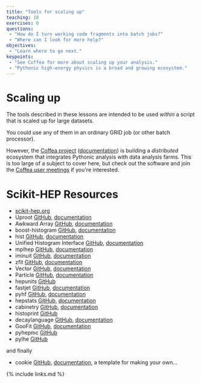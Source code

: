 ```yaml
---
title: "Tools for scaling up"
teaching: 10
exercises: 0
questions:
 - "How do I turn working code fragments into batch jobs?"
 - "Where can I look for more help?"
objectives:
 - "Learn where to go next."
keypoints:
 - "See Coffea for more about scaling up your analysis."
 - "Pythonic high-energy physics is a broad and growing ecosystem."
---
```


# Scaling up

The tools described in these lessons are intended to be used *within* a script that is scaled up for large datasets.

You could use any of them in an ordinary GRID job (or other batch processor).

However, the [Coffea project](https://github.com/CoffeaTeam) ([documentation](https://coffeateam.github.io/coffea/)) is building a *distributed* ecosystem that integrates Pythonic analysis with data analysis farms. This is too large of a subject to cover here, but check out the software and join the [Coffea user meetings](https://indico.cern.ch/category/11674/) if you're interested.

# Scikit-HEP Resources

- [scikit-hep.org](https://scikit-hep.org)
- Uproot [GitHub](https://github.com/scikit-hep/uproot5), [documentation](https://uproot.readthedocs.io)
- Awkward Array [GitHub](https://github.com/scikit-hep/awkward-1.0), [documentation](https://awkward-array.org)
- boost-histogram [GitHub](https://github.com/scikit-hep/boost-histogram), [documentation](https://boost-histogram.readthedocs.io)
- hist [GitHub](https://github.com/scikit-hep/hist), [documentation](https://hist.readthedocs.io)
- Unified Histogram Interface [GitHub](https://github.com/scikit-hep/uhi), [documentation](https://uhi.readthedocs.io)
- mplhep [GitHub](https://github.com/scikit-hep/mplhep), [documentation](https://mplhep.readthedocs.io)
- iminuit [GitHub](https://github.com/scikit-hep/iminuit), [documentation](https://iminuit.readthedocs.io)
- zfit [GitHub](https://github.com/zfit/zfit), [documentation](https://zfit.readthedocs.io)
- Vector [GitHub](https://github.com/scikit-hep/vector), [documentation](https://vector.readthedocs.io)
- Particle [GitHub](https://github.com/scikit-hep/particle), [documentation](https://github.com/scikit-hep/particle/blob/master/notebooks/ParticleDemo.ipynb)
- hepunits [GitHub](https://github.com/scikit-hep/hepunits)
- fastjet [GitHub](https://github.com/scikit-hep/fastjet), [documentation](https://fastjet.readthedocs.io)
- pyhf [GitHub](https://github.com/scikit-hep/pyhf), [documentation](https://pyhf.readthedocs.io)
- hepstats [GitHub](https://github.com/scikit-hep/hepstats), [documentation](https://scikit-hep.org/hepstats)
- cabinetry [GitHub](https://github.com/scikit-hep/cabinetry), [documentation](https://iris-hep.org/projects/cabinetry.html)
- histoprint [GitHub](https://github.com/scikit-hep/histoprint)
- decaylanguage [GitHub](https://github.com/scikit-hep/decaylanguage), [documentation](https://github.com/scikit-hep/decaylanguage/blob/master/notebooks/DecayLanguageDemo.ipynb)
- GooFit [GitHub](https://github.com/GooFit/GooFit), [documentation](https://goofit.github.io/)
- pyhepmc [GitHub](https://github.com/scikit-hep/pyhepmc)
- pylhe [GitHub](https://github.com/scikit-hep/pylhe)

and finally

- cookie [GitHub](https://github.com/scientific-python/cookie), [documentation](https://learn.scientific-python.org/development), a template for making your own...

{% include links.md %}
